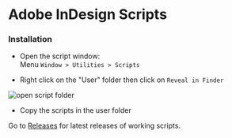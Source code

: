 # Adobe InDesign Scripts

### Installation

- Open the script window:  
Menu ```Window > Utilities > Scripts```  

- Right click on the "User" folder then click on ```Reveal in Finder```  

![open script folder](https://user-images.githubusercontent.com/590318/74849390-ef858380-5338-11ea-900d-da1c49825e83.png)

- Copy the scripts in the user folder

Go to [Releases](https://github.com/chalas-ch/InDesign-Scripts/releases) for latest releases of working scripts.
